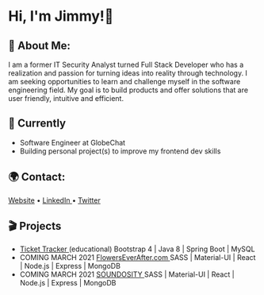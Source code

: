 # Hi, I'm Jimmy!👋

## :information_desk_person: About Me:
I am a former IT Security Analyst turned Full Stack Developer who has a realization and passion for turning ideas into reality through technology.
I am seeking opportunities to learn and challenge myself in the software engineering field. My goal is to build products and offer solutions that are user friendly, intuitive and efficient.



## 🚧 Currently
* Software Engineer at GlobeChat
* Building personal project(s) to improve my frontend dev skills 



## :earth_africa: Contact:
<centered><a href="https://devjimmylam.github.io/">Website</a> • <a href="https://www.linkedin.com/in/devjimmylam/"> LinkedIn </a> • <a href="https://twitter.com/devjimmylam">Twitter</a></centered>



## 🎬 Projects
- <a href="http://54.193.216.155/welcome"> Ticket Tracker </a>(educational) Bootstrap 4 | Java 8 | Spring Boot | MySQL 
- COMING MARCH 2021 <a href="#"> FlowersEverAfter.com </a> SASS | Material-UI | React | Node.js | Express | MongoDB 
- COMING MARCH 2021 <a href="#"> SOUNDOSITY </a> SASS | Material-UI | React | Node.js | Express | MongoDB 


<!--
**devJimmyLam/devJimmyLam** is a ✨ _special_ ✨ repository because its `README.md` (this file) appears on your GitHub profile.



